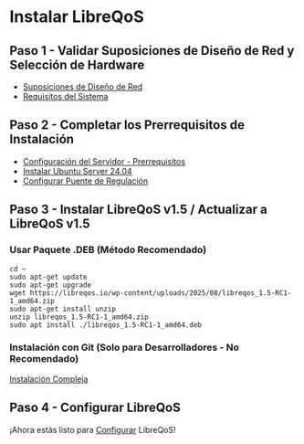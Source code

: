 # Instalar LibreQoS

## Paso 1 - Validar Suposiciones de Diseño de Red y Selección de Hardware

- [Suposiciones de Diseño de Red](docs-es/v2.0/design-es.md)
- [Requisitos del Sistema](docs-es/v2.0/requirements-es.md)

## Paso 2 - Completar los Prerrequisitos de Instalación

- [Configuración del Servidor - Prerrequisitos](docs-es/v2.0/prereq-es.md)
- [Instalar Ubuntu Server 24.04](docs-es/v2.0/ubuntu-server-es.md)
- [Configurar Puente de Regulación](docs-es/v2.0/bridge-es.md)

## Paso 3 - Instalar LibreQoS v1.5 / Actualizar a LibreQoS v1.5

### Usar Paquete .DEB (Método Recomendado)

```
cd ~
sudo apt-get update
sudo apt-get upgrade
wget https://libreqos.io/wp-content/uploads/2025/08/libreqos_1.5-RC1-1_amd64.zip
sudo apt-get install unzip
unzip libreqos_1.5-RC1-1_amd64.zip
sudo apt install ./libreqos_1.5-RC1-1_amd64.deb
```

### Instalación con Git (Solo para Desarrolladores - No Recomendado)

[Instalación Compleja](docs-es/v2.0/git-install-es.md)

## Paso 4 - Configurar LibreQoS

¡Ahora estás listo para [Configurar](docs-es/v2.0/configuration-es.md) LibreQoS!
